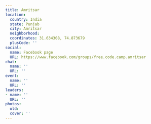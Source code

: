 ```yaml
---
title: Amritsar
location:
  country: India
  state: Punjab
  city: Amritsar
  neighborhood: 
  coordinates: 31.634308, 74.873679
  plusCode: ''
social:
  name: Facebook page
  URL: https://www.facebook.com/groups/free.code.camp.amritsar
chat:
  name: ''
  URL: ''
event:
  name: ''
  URL: ''
leaders:
- name: ''
  URL: ''
photos:
  old: 
  cover: ''
---
```

